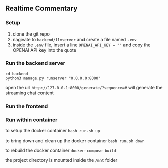 ## Realtime Commentary

### Setup
1. clone the git repo
2. nagivate to `backend/llmserver` and create a file named `.env`
3. inside the `.env` file, insert a line `OPENAI_API_KEY = ""` and copy the OPENAI API key into the quote

### Run the backend server
```
cd backend
python3 manage.py runserver "0.0.0.0:8000"
```

open the url `http://127.0.0.1:8000/generate/?sequence=#` will generate the streaming chat content

### Run the frontend


### Run within container
to setup the docker container
`bash run.sh up`

to bring down and clean up the docker container
`bash run.sh down`

to rebuild the docker container
`docker-compose build`

the project directory is mounted inside the `/mnt` folder